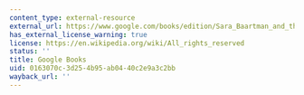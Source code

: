 ```yaml
---
content_type: external-resource
external_url: https://www.google.com/books/edition/Sara_Baartman_and_the_Hottentot_Venus/FDpFDwAAQBAJ?hl=en&gbpv=1
has_external_license_warning: true
license: https://en.wikipedia.org/wiki/All_rights_reserved
status: ''
title: Google Books
uid: 0163070c-3d25-4b95-ab04-40c2e9a3c2bb
wayback_url: ''
---
```

